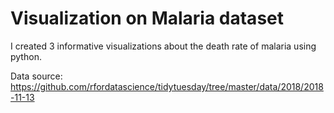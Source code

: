 # Visualization on Malaria dataset
I created 3 informative visualizations about the death rate of malaria using python.

Data source: https://github.com/rfordatascience/tidytuesday/tree/master/data/2018/2018-11-13

